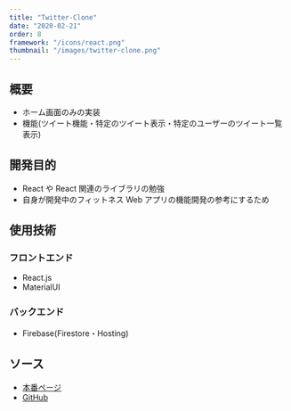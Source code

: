 ```yaml
---
title: "Twitter-Clone"
date: "2020-02-21"
order: 8
framework: "/icons/react.png"
thumbnail: "/images/twitter-clone.png"
---
```


## 概要

- ホーム画面のみの実装
- 機能(ツイート機能・特定のツイート表示・特定のユーザーのツイート一覧表示)

## 開発目的

- React や React 関連のライブラリの勉強
- 自身が開発中のフィットネス Web アプリの機能開発の参考にするため

## 使用技術

### フロントエンド

- React.js
- MaterialUI

### バックエンド

- Firebase(Firestore・Hosting)

## ソース

- [本番ページ](https://twitter-clone-gilt-gamma.vercel.app/)
- [GitHub](https://github.com/kaity-kaity/twitter-clone)
